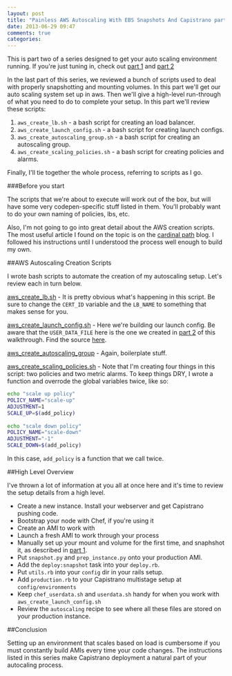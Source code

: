 ```yaml
---
layout: post
title: "Painless AWS Autoscaling With EBS Snapshots And Capistrano part 3"
date: 2013-06-29 09:47
comments: true
categories: 
---
```


This is part two of a series designed to get your auto scaling environment running.  If you're just tuning in, check out [part 1](/2013/06/29/painless-aws-autoscaling-with-ebs-snapshots-and-capistrano) and [part 2](/2013/06/29/painless-aws-autoscaling-with-ebs-snapshots-and-capistrano-part-2)

In the last part of this series, we reviewed a bunch of scripts used to deal with properly snapshotting and mounting volumes.  In this part we'll get our auto scaling system set up in aws.  Then we'll give a high-level run-through of what you need to do to complete your setup.  In this part we'll review these scripts:

1. `aws_create_lb.sh` - a bash script for creating an load balancer.
1. `aws_create_launch_config.sh` - a bash script for creating launch configs.
1. `aws_create_autoscaling_group.sh` - a bash script for creating an autoscaling group.
1. `aws_create_scaling_policies.sh` - a bash script for creating policies and alarms.

Finally, I'll tie together the whole process, referring to scripts as I go.

###Before you start

The scripts that we're about to execute will work out of the box, but will have some very codepen-specific stuff listed in them.  You'll probably want to do your own naming of policies, lbs, etc.

Also, I'm not going to go into great detail about the AWS creation scripts.  The most useful article I found on the topic is on the [cardinal path](http://www.cardinalpath.com/autoscaling-your-website-with-amazon-web-services-part-2/) blog.  I followed his instructions until I understood the process well enough to build my own.

##AWS Autoscaling Creation Scripts

I wrote bash scripts to automate the creation of my autoscaling setup.  Let's review each in turn below.

[aws_create_lb.sh](https://gist.github.com/tsabat/5891540) - It is pretty obvious what's happening in this script.  Be sure to change the `CERT_ID` variable and the `LB_NAME` to something that makes sense for you.

[aws_create_launch_config.sh](https://gist.github.com/tsabat/5891427) - Here we're building our launch config.  Be aware that the `USER_DATA_FILE` here is the one we created in [part 2](/2013/06/29/painless-aws-autoscaling-with-ebs-snapshots-and-capistrano-part-2) of this walkthrough.  Find the source [here](https://gist.github.com/tsabat/5891084).

[aws_create_autoscaling_group](https://gist.github.com/tsabat/5891536) - Again, boilerplate stuff.

[aws_create_scaling_policies.sh](https://gist.github.com/tsabat/5891535) - Note that I'm creating four things in this script:  two policies and two metric alarms.  To keep things DRY, I wrote a function and overrode the global variables twice, like so:

```bash
echo "scale up policy"
POLICY_NAME="scale-up"
ADJUSTMENT=1
SCALE_UP=$(add_policy)
 
echo "scale down policy"
POLICY_NAME="scale-down"
ADJUSTMENT="-1"
SCALE_DOWN=$(add_policy)
```

In this case, `add_policy` is a function that we call twice.

##High Level Overview

I've thrown a lot of information at you all at once here and it's time to review the setup details from a high level.

* Create a new instance.  Install your webserver and get Capistrano pushing code.
* Bootstrap your node with Chef, if you're using it
* Create an AMI to work with
* Launch a fresh AMI to work through your process
* Manually set up your mount and volume for the first time, and snaphshot it, as described in [part 1](/2013/06/29/painless-aws-autoscaling-with-ebs-snapshots-and-capistrano).
* Put `snapshot.py` and `prep_instance.py` onto your production AMI.
* Add the `deploy:snapshot` task into your `deploy.rb`.
* Put `utils.rb` into your `config` dir in your rails setup.
* Add `production.rb` to your Capistrano multistage setup at `config/environments`
* Keep `chef_userdata.sh` and `userdata.sh` handy for when you work with `aws_create_launch_config.sh`
* Review the `autoscaling` recipe to see where all these files are stored on your production instance.

##Conclusion

Setting up an environment that scales based on load is cumbersome if you must constantly build AMIs every time your code changes.  The instructions listed in this series make Capistrano deployment a natural part of your autocaling process.